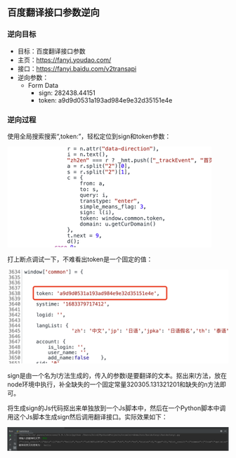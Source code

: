 ## 百度翻译接口参数逆向



### 逆向目标

* 目标：百度翻译接口参数
* 主页：https://fanyi.youdao.com/
* 接口：https://fanyi.baidu.com/v2transapi
* 逆向参数：
  * Form Data
    * sign: 282438.44151
    * token: a9d9d0531a193ad984e9e32d35151e4e



### 逆向过程

使用全局搜索搜索“,token:”，轻松定位到sign和token参数：

<img src="https://raw.githubusercontent.com/beyond-heshipeng/blg-pic/main/202305081824742.png" alt="image-20230508182422314" style="zoom:50%;" />



打上断点调试一下，不难看出token是一个固定的值：

<img src="https://raw.githubusercontent.com/beyond-heshipeng/blg-pic/main/202305081828798.png" alt="image-20230508182822722" style="zoom:50%;" />



sign是由一个名为l方法生成的，传入的参数i是要翻译的文本。抠出来l方法，放在node环境中执行，补全缺失的一个固定常量320305.131321201和缺失的n方法即可。



将生成sign的Js代码抠出来单独放到一个Js脚本中，然后在一个Python脚本中调用这个Js脚本生成sign然后调用翻译接口。实际效果如下：

<img src="https://raw.githubusercontent.com/beyond-heshipeng/blg-pic/main/202305082016718.png" alt="image-20230508201657590" style="zoom:50%;" />